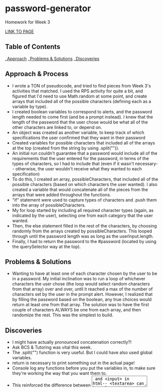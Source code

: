 # password-generator

Homework for Week 3

[LINK TO PAGE](https:///)

## Table of Contents

_[Approach](#approach)
_[Problems & Solutions](#changes)
\_[Discoveries](#discoveries)

## Approach & Process

- I wrote a TON of pseudocode, and tried to find pieces from Week 3's activities that matched. I used the RPS activity for quite a bit, and figured that I'd need to use Math.random at some point, and create arrays that included all of the possible characters (defining each as a variable by type).
- I created boolean variables to correspond to alerts, and the password length needed to come first (and be a prompt instead). I knew that the length of the password that the user chose would be what all of the other characters are linked to, or depend on.
- An object was created as another variable, to keep track of which specifications the user confirmed that they want in their password
- Created variables for possible characters that included all of the arrays at the top (created from the string by using .split("")).
- An initial run couldn't guarantee that a password would include all of the requirements that the user entered for the password, in terms of the types of characters, so I had to include that (even if it wasn't necessary-- otherwise, the user wouldn't receive what they wanted to each specification)
- To do this, I created an array, possibleCharacters, that included all of the possible characters (based on which characters the user wanted). I also created a variable that would concatenate all of the pieces from the arrays that were added throughout the functions.
- "if" statement were used to capture types of characters and .push them into the array of possibleCharacters.
- My for loop started by including all required character types (again, as indicated by the user), selecting one from each category that the user wanted.
- Then, the else statement filled in the rest of the characters, by choosing randomly from the arrays created by possibleCharacters. This looped through until the password length was as long as the userInput.length.
- Finally, I had to return the password to the #password (located by using the querySelector way at the top).

## Problems & Solutions

- Wanting to have at least one of each character chosen by the user to be in a password. My initial inclination was to run a loop of whichever characters the user chose (the loop would select random characters from that array) over and over, until it reached a max of the number of characters set by the user in the prompt alert. However, I realized that by filling the password based on the boolean, any true choices would return at least one from that array. The solution was to have the first couple of characters ALWAYS be one from each array, and then randomize the rest. This was the simplest to build.

## Discoveries

- I might have actually pronounced concatenation correctly?!
- Ask BCS & Tutoring was vital this week.
- The .split("") function is very useful. But I could have also used global variables.
- return is necessary to print something out in the actual page!
- Console log any functions before you put the variables in, to make sure they're working the way that you want them to.
- This reinforced the difference between <textarea> and <input> in html-- <textarea> can be selected through querySelector to have its value changed-- that's how password was able to change throughout (and have characters added-- and that's why it's += randChoice, too)
- Test functions, loops, if statements, etc. with console.log at each step!!
- I need to keep asking for help when I need it.
- Pseudocode was helpful and confirmed that problem solving in this way is intuitive to me-- I just need to learn the language.

